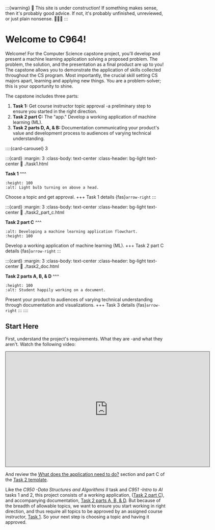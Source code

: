 <!-- hack to open links in new tab -->
<!-- <head>
    <base target="_blank">
</head> -->

:::{warning}
🚧 This site is under construction! If something makes sense, then it's probably good advice. If not, it's probably unfinished, unreviewed, or just plain nonsense. 👷🏽‍♀️
:::

# Welcome to C964!

Welcome! For the Computer Science capstone project, you'll develop and present a machine learning application solving a proposed problem. The problem, the solution, and the presentation as a final product are up to you! The capstone allows you to demonstrate the application of skills collected throughout the CS program. Most importantly, the crucial skill setting CS majors apart, learning and applying new things. You are a problem-solver; this is your opportunity to shine.

The capstone includes three parts:

1. **Task 1:** Get course instructor topic approval -a preliminary step to ensure you started in the right direction.
2. **Task 2 part C:** The "app." Develop a working application of machine learning (ML).
3. **Task 2 parts D, A, & B:** Documentation communicating your product's value and development process to audiences of varying technical understanding.

::::{card-carousel} 3

:::{card}
:margin: 3
:class-body: text-center
:class-header: bg-light text-center
:link: ./task1.html

**Task 1**
^^^

```{image} ./url_images/idea-b.png
:height: 100
:alt: Light bulb turning on above a head. 
```

Choose a topic and get approval.
+++
Task 1 details {fas}`arrow-right`
:::

:::{card}
:margin: 3
:class-body: text-center
:class-header: bg-light text-center
:link: ./task2_part_c.html

**Task 2 part C**
^^^

```{image} ./url_images/ml_process_summary.png
:alt: Developing a machine learning application flowchart.
:height: 100
```

Develop a working application of machine learning (ML).
+++
Task 2 part C details {fas}`arrow-right`
:::

:::{card}
:margin: 3
:class-body: text-center
:class-header: bg-light text-center
:link: ./task2_doc.html

**Task 2 parts A, B, & D**
^^^

```{image} ./url_images/document-a.jpg
:height: 100
:alt: Student happily working on a document.  
```

Present your product to audiences of varying technical understanding through documentation and visualizations.
+++
Task 3 details {fas}`arrow-right`
:::
::::

## Start Here

First, understand the project's requirements. What they are -and what they aren't. Watch the following video:

<iframe 
    src="https://wgu.hosted.panopto.com/Panopto/Pages/Embed.aspx?id=8bb97182-1e41-4b6f-9218-ad9201579ada&autoplay=false&offerviewer=true&showtitle=true&showbrand=true&captions=true&interactivity=all"
    title="C964 Overview"
    alt= title screen for 
    width="640px"
    height="360px"
    style="border: 1px solid #464646;"
    allowfullscreen allow="autoplay"
>
</iframe>

And review the [What does the application need to do?](https://ashejim.github.io/C964/task2_part_c.html#what-does-the-application-need-to-do) section and part C of the [Task 2 template](https://westerngovernorsuniversity-my.sharepoint.com/:w:/g/personal/jim_ashe_wgu_edu/ERGxhsNfkbhEutlkXVFITMQBPOmWlkVx1p5H0UisvnBesg?rtime=3q_Efs-u2kg).

Like the *C950 -Data Structures and Algorithms II* task and *C951 -Intro to AI* tasks 1 and 2, this project consists of a working application, ([Task 2 part C](task2_part_c)), and accompanying documentation, [Task 2 parts A, B, & D](task2_doc). But because of the breadth of allowable topics, we want to ensure you start working in right direction, and thus require all topics to be approved by an assigned course instructor, [Task 1](task1). So your next step is choosing a topic and having it approved.
